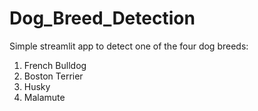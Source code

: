 # Dog_Breed_Detection

Simple streamlit app to detect one of the four dog breeds:
1. French Bulldog
2. Boston Terrier
3. Husky
4. Malamute
